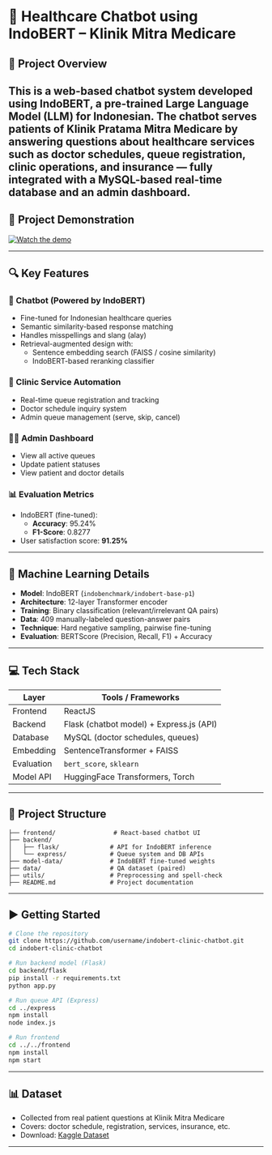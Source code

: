 # 🧠 Healthcare Chatbot using IndoBERT – Klinik Mitra Medicare

## 📘 Project Overview
This is a web-based chatbot system developed using **IndoBERT**, a pre-trained Large Language Model (LLM) for Indonesian. The chatbot serves patients of **Klinik Pratama Mitra Medicare** by answering questions about healthcare services such as doctor schedules, queue registration, clinic operations, and insurance — fully integrated with a **MySQL-based real-time database** and an **admin dashboard**.
---
## 🎥 Project Demonstration

[![Watch the demo](https://img.youtube.com/vi/w9kE01X9VeM/hqdefault.jpg)](https://youtu.be/w9kE01X9VeM)

---

## 🔍 Key Features

### 💬 Chatbot (Powered by IndoBERT)
- Fine-tuned for Indonesian healthcare queries
- Semantic similarity-based response matching
- Handles misspellings and slang (alay)
- Retrieval-augmented design with:
  - Sentence embedding search (FAISS / cosine similarity)
  - IndoBERT-based reranking classifier

### 🏥 Clinic Service Automation
- Real-time queue registration and tracking
- Doctor schedule inquiry system
- Admin queue management (serve, skip, cancel)

### 👨‍⚕️ Admin Dashboard
- View all active queues
- Update patient statuses
- View patient and doctor details

### 📊 Evaluation Metrics
- IndoBERT (fine-tuned):  
  - **Accuracy**: 95.24%  
  - **F1-Score**: 0.8277
- User satisfaction score: **91.25%**

---

## 🧠 Machine Learning Details

- **Model**: IndoBERT (`indobenchmark/indobert-base-p1`)
- **Architecture**: 12-layer Transformer encoder
- **Training**: Binary classification (relevant/irrelevant QA pairs)
- **Data**: 409 manually-labeled question-answer pairs
- **Technique**: Hard negative sampling, pairwise fine-tuning
- **Evaluation**: BERTScore (Precision, Recall, F1) + Accuracy

---

## 💻 Tech Stack

| Layer       | Tools / Frameworks                     |
|-------------|----------------------------------------|
| Frontend    | ReactJS                                |
| Backend     | Flask (chatbot model) + Express.js (API) |
| Database    | MySQL (doctor schedules, queues)       |
| Embedding   | SentenceTransformer + FAISS            |
| Evaluation  | `bert_score`, `sklearn`                |
| Model API   | HuggingFace Transformers, Torch        |

---

## 📂 Project Structure

```
├── frontend/                # React-based chatbot UI
├── backend/
│   ├── flask/              # API for IndoBERT inference
│   └── express/            # Queue system and DB APIs
├── model-data/             # IndoBERT fine-tuned weights
├── data/                   # QA dataset (paired)
├── utils/                  # Preprocessing and spell-check
├── README.md               # Project documentation
```

---

## ▶️ Getting Started

```bash
# Clone the repository
git clone https://github.com/username/indobert-clinic-chatbot.git
cd indobert-clinic-chatbot

# Run backend model (Flask)
cd backend/flask
pip install -r requirements.txt
python app.py

# Run queue API (Express)
cd ../express
npm install
node index.js

# Run frontend
cd ../../frontend
npm install
npm start
```

---

## 📊 Dataset
- Collected from real patient questions at Klinik Mitra Medicare
- Covers: doctor schedule, registration, services, insurance, etc.
- Download: [Kaggle Dataset](https://www.kaggle.com/datasets/teresiaelvara/tugaskahir)

---

